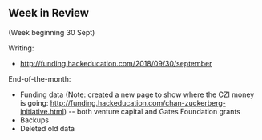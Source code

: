 ## Week in Review
(Week beginning 30 Sept)

Writing: 
* http://funding.hackeducation.com/2018/09/30/september

End-of-the-month:
* Funding data (Note: created a new page to show where the CZI money is going: http://funding.hackeducation.com/chan-zuckerberg-initiative.html) -- both venture capital and Gates Foundation grants
* Backups
* Deleted old data
